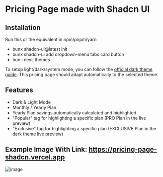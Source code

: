 # Pricing Page made with Shadcn UI

## Installation

Run this or the equivalent in npm/pnpm/yarn

- bunx shadcn-ui@latest init
- bunx shadcn-ui add dropdown-menu tabs card button
- bun i next-themes

To setup light/dark/system mode, you can follow the [official dark theme guide](https://ui.shadcn.com/docs/dark-mode/next).
This pricing page should adapt automatically to the selected theme.

## Features

- Dark & Light Mode
- Monthly / Yearly Plan
- Yearly Plan savings automatically calculated and highlighted
- "Popular" tag for highlighting a specific plan (PRO Plan in the live preview)
- "Exclusive" tag for highlighting a specific plan (EXCLUSIVE Plan in the dark theme live preview)

## Example Image With Link: https://pricing-page-shadcn.vercel.app

![image](https://github.com/gavmilde/pricing-component---shadcn/assets/95886258/475e7899-e0bd-4910-885e-ffc1a35c8069)
